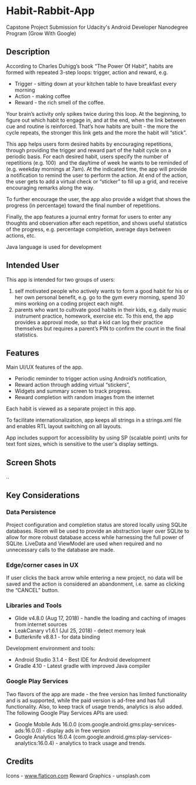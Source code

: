 # Habit-Rabbit-App
Capstone Project Submission for Udacity's Android Developer Nanodegree Program (Grow With Google)

## Description
According to Charles Duhigg’s book “The Power Of Habit”, habits are formed with repeated 3-step loops: trigger, action and reward, e.g. 

* Trigger - sitting down at your kitchen table to have breakfast every morning
* Action - making coffee 
* Reward - the rich smell of the coffee. 

Your brain’s activity only spikes twice during this loop. At the beginning, to figure out which habit to engage in, and at the end, when the link between cue and routine is reinforced. That’s how habits are built - the more the cycle repeats, the stronger this link gets and the more the habit will “stick”.

This app helps users form desired habits by encouraging repetitions, through providing the trigger and reward part of the habit cycle on a periodic basis. For each desired habit, users specify the number of repetitions (e.g. 100)  and the day/time of week he wants to be reminded of (e.g. weekday mornings at 7am). At the indicated time, the app will provide a notification to remind the user to perform the action. At end of the action, the user gets to add a virtual check or “sticker” to fill up a grid, and receive encouraging remarks along the way.

To further encourage the user, the app also provide a widget that shows the progress (in percentage) toward the final number of repetitions. 

Finally, the app features a journal entry format for users to enter any thoughts and observation after each repetition, and shows useful statistics of the progress, e.g. percentage completion, average days between actions, etc.

Java language is used for development

## Intended User
This app is intended for two groups of users:
1. self motivated people who actively wants to form a good habit for his or her own personal benefit, e.g. go to the gym every morning, spend 30 mins working on a coding project each night.
2. parents who want to cultivate good habits in their kids, e.g. daily music instrument practice, homework, exercise etc. To this end, the app provides a approval mode, so that a kid can log their practice themselves but requires a parent’s PIN to confirm the count in the final statistics.

## Features
Main UI/UX features of the app.
* Periodic reminder to trigger action using Android’s notification, 
* Reward action through adding virtual “stickers”,
* Widgets and summary screen to track progress.
* Reward completion with random images from the internet

Each habit is viewed as a separate project in this app.

To facilitate internationalization, app keeps all strings in a strings.xml file and enables RTL layout switching on all layouts.

App includes support for accessibility by using SP (scalable point) units for text font sizes, which is sensitive to the user's display settings.

## Screen Shots
..

## Key Considerations
### Data Persistence
Project configuration and completion status are stored locally using SQLite databases. Room will be used to provide an abstraction layer over SQLite to allow for more robust database access while harnessing the full power of SQLite. LiveData and ViewModel are used when required and no unnecessary calls to the database are made.

### Edge/corner cases in UX
If user clicks the back arrow while entering a new project, no data will be saved and the action is considered an abandonment, i.e. same as clicking the “CANCEL” button.

### Libraries and Tools
* Glide v4.8.0 (Aug 17, 2018) - handle the loading and caching of images from internet sources
* LeakCanary v1.6.1 (Jul 25, 2018) - detect memory leak
* Butterknife v8.8.1 - for data binding

Development environment and tools:
* Android Studio 3.1.4 - Best IDE for Android development
* Gradle 4.10 - Latest gradle with improved Java compiler

### Google Play Services
Two flavors of the app are made - the free version has limited functionality and is ad supported, while the paid version is ad-free and has full functionality. Also, to keep track of usage trends, analytics is also added. The following Google Play Services APIs are used:
* Google Mobile Ads 16.0.0 (com.google.android.gms:play-services-ads:16.0.0) - display ads in free version
* Google Analytics 16.0.4 (com.google.android.gms:play-services-analytics:16.0.4) - analytics to track usage and trends. 

## Credits
Icons - www.flaticon.com 
Reward Graphics - unsplash.com


